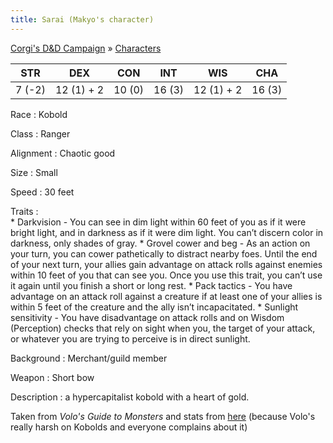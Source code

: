 ```yaml
---
title: Sarai (Makyo's character)
---
```


[Corgi's D&D Campaign](/games/corgi) &raquo; [Characters](/games/corgi/characters)

STR    | DEX        | CON    | INT    | WIS        | CHA
-------|------------|--------|--------|------------|-------
7 (-2) | 12 (1) + 2 | 10 (0) | 16 (3) | 12 (1) + 2 | 16 (3)

Race
:   Kobold

Class
:   Ranger

Alignment
:   Chaotic good

Size
:   Small

Speed
:   30 feet

Traits
:  
    * Darkvision - You can see in dim light within 60 feet of you as if it were bright light, and in darkness as if it were dim light. You can’t discern color in darkness, only shades of gray.
    * Grovel cower and beg - As an action on your turn, you can cower pathetically to distract nearby foes. Until the end of your next turn, your allies gain advantage on attack rolls against enemies within 10 feet of you that can see you. Once you use this trait, you can’t use it again until you finish a short or long rest.
    * Pack tactics - You have advantage on an attack roll against a creature if at least one of your allies is within 5 feet of the creature and the ally isn’t incapacitated.
    * Sunlight sensitivity - You have disadvantage on attack rolls and on Wisdom (Perception) checks that rely on sight when you, the target of your attack, or whatever you are trying to perceive is in direct sunlight.

Background
:   Merchant/guild member

Weapon
:   Short bow

Description
:   a hypercapitalist kobold with a heart of gold.

Taken from *Volo's Guide to Monsters* and stats from [here](https://www.dandwiki.com/wiki/Kobold_%284e_Race%29) (because Volo's really harsh on Kobolds and everyone complains about it)
